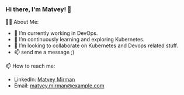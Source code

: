 ### Hi there, I'm Matvey! 👋

👨‍💻 About Me:
- 🔭 I’m currently working in DevOps.
- 🌱 I’m continuously learning and exploring Kubernetes.
- 💞️ I’m looking to collaborate on Kubernetes and Devops related stuff.
- 📫 send me a message ;)

📫 How to reach me:
- LinkedIn: [Matvey Mirman](https://www.linkedin.com/in/matvey-mirman/)
- Email: [matvey.mirman@example.com](mailto:mirman.m+github@gmail.com)
<!---
MatveyMirman/MatveyMirman is a ✨ special ✨ repository because its `README.md` (this file) appears on your GitHub profile.
You can click the Preview link to take a look at your changes.
--->
